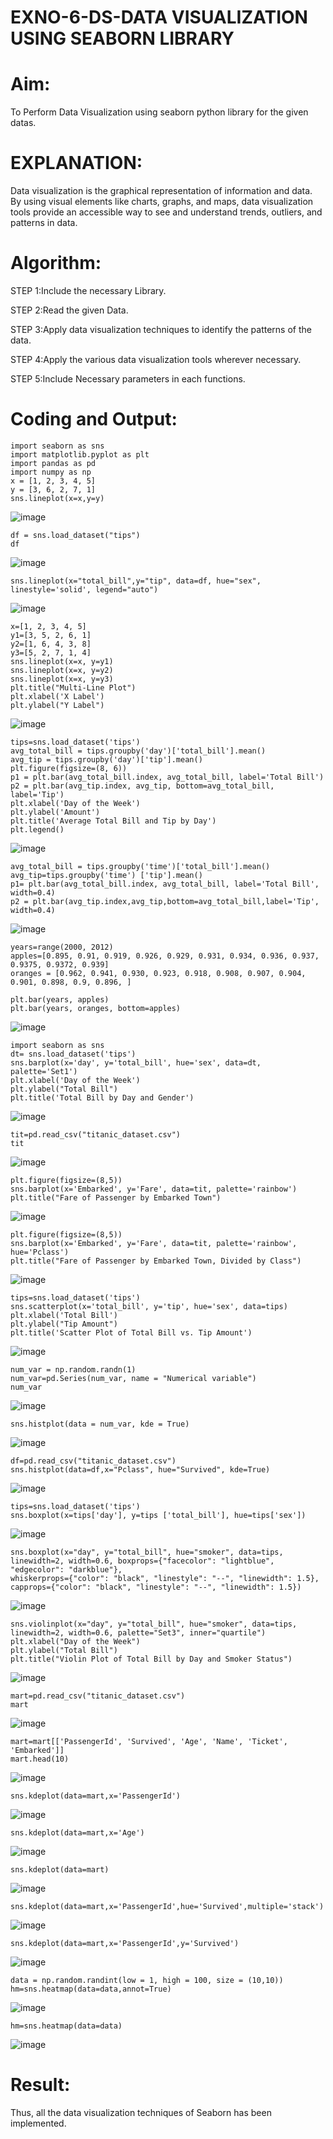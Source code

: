 # EXNO-6-DS-DATA VISUALIZATION USING SEABORN LIBRARY

# Aim:
  To Perform Data Visualization using seaborn python library for the given datas.

# EXPLANATION:
Data visualization is the graphical representation of information and data. By using visual elements like charts, graphs, and maps, data visualization tools provide an accessible way to see and understand trends, outliers, and patterns in data.

# Algorithm:
STEP 1:Include the necessary Library.

STEP 2:Read the given Data.

STEP 3:Apply data visualization techniques to identify the patterns of the data.

STEP 4:Apply the various data visualization tools wherever necessary.

STEP 5:Include Necessary parameters in each functions.

# Coding and Output:
```
import seaborn as sns
import matplotlib.pyplot as plt
import pandas as pd
import numpy as np
x = [1, 2, 3, 4, 5]
y = [3, 6, 2, 7, 1]
sns.lineplot(x=x,y=y)
```
![image](https://github.com/guru14789/EXNO-6-DS/assets/151705853/1b5ce4e3-5cb2-437d-96f2-61600f5444bc)

```
df = sns.load_dataset("tips")
df
```
![image](https://github.com/guru14789/EXNO-6-DS/assets/151705853/af4a29a9-6aa7-472a-945a-cc2d9e716354)
```
sns.lineplot(x="total_bill",y="tip", data=df, hue="sex", linestyle='solid', legend="auto")
```
![image](https://github.com/guru14789/EXNO-6-DS/assets/151705853/21df4270-ca53-45f9-aafd-4ffb8d650b71)
```
x=[1, 2, 3, 4, 5]
y1=[3, 5, 2, 6, 1]
y2=[1, 6, 4, 3, 8]
y3=[5, 2, 7, 1, 4]
sns.lineplot(x=x, y=y1)
sns.lineplot(x=x, y=y2)
sns.lineplot(x=x, y=y3)
plt.title("Multi-Line Plot")
plt.xlabel('X Label')
plt.ylabel("Y Label")
```
![image](https://github.com/guru14789/EXNO-6-DS/assets/151705853/a7f1dc36-df3b-4ba6-8679-15759309e5e5)
```
tips=sns.load_dataset('tips')
avg_total_bill = tips.groupby('day')['total_bill'].mean()
avg_tip = tips.groupby('day')['tip'].mean()
plt.figure(figsize=(8, 6))
p1 = plt.bar(avg_total_bill.index, avg_total_bill, label='Total Bill')
p2 = plt.bar(avg_tip.index, avg_tip, bottom=avg_total_bill, label='Tip')
plt.xlabel('Day of the Week')
plt.ylabel('Amount')
plt.title('Average Total Bill and Tip by Day')
plt.legend()
```
![image](https://github.com/guru14789/EXNO-6-DS/assets/151705853/4f93be52-db5d-46b6-a056-9e055f8e8273)
```
avg_total_bill = tips.groupby('time')['total_bill'].mean() 
avg_tip=tips.groupby('time') ['tip'].mean()
p1= plt.bar(avg_total_bill.index, avg_total_bill, label='Total Bill', width=0.4)
p2 = plt.bar(avg_tip.index,avg_tip,bottom=avg_total_bill,label='Tip', width=0.4)
```
![image](https://github.com/guru14789/EXNO-6-DS/assets/151705853/64ae7a1a-56ad-4ce9-8889-11ef84121014)
```
years=range(2000, 2012)
apples=[0.895, 0.91, 0.919, 0.926, 0.929, 0.931, 0.934, 0.936, 0.937, 0.9375, 0.9372, 0.939] 
oranges = [0.962, 0.941, 0.930, 0.923, 0.918, 0.908, 0.907, 0.904, 0.901, 0.898, 0.9, 0.896, ]
```
```
plt.bar(years, apples)
plt.bar(years, oranges, bottom=apples)
```
![image](https://github.com/guru14789/EXNO-6-DS/assets/151705853/895eb59e-21af-459d-b20e-99b5db4e0672)
```
import seaborn as sns
dt= sns.load_dataset('tips')
sns.barplot(x='day', y='total_bill', hue='sex', data=dt, palette='Set1')
plt.xlabel('Day of the Week')
plt.ylabel("Total Bill")
plt.title('Total Bill by Day and Gender')
```
![image](https://github.com/guru14789/EXNO-6-DS/assets/151705853/3aac7616-329b-44b4-b8d7-ad51d1ed4bdf)
```
tit=pd.read_csv("titanic_dataset.csv")
tit
```
![image](https://github.com/guru14789/EXNO-6-DS/assets/151705853/24f7f2eb-9bda-4446-a39f-77aaaab3bd75)
```
plt.figure(figsize=(8,5))
sns.barplot(x='Embarked', y='Fare', data=tit, palette='rainbow') 
plt.title("Fare of Passenger by Embarked Town")
```
![image](https://github.com/guru14789/EXNO-6-DS/assets/151705853/e4572c14-0e5c-4835-9b3f-3914d82ddbbd)
```
plt.figure(figsize=(8,5))
sns.barplot(x='Embarked', y='Fare', data=tit, palette='rainbow', hue='Pclass') 
plt.title("Fare of Passenger by Embarked Town, Divided by Class")
```
![image](https://github.com/guru14789/EXNO-6-DS/assets/151705853/fcf51fa9-9ee6-46a1-82ae-fe6ee1396244)
```
tips=sns.load_dataset('tips')
sns.scatterplot(x='total_bill', y='tip', hue='sex', data=tips)
plt.xlabel('Total Bill')
plt.ylabel("Tip Amount")
plt.title('Scatter Plot of Total Bill vs. Tip Amount')
```
![image](https://github.com/guru14789/EXNO-6-DS/assets/151705853/af8e2013-2c59-44c1-b7ad-9872eefd86d9)
```
num_var = np.random.randn(1)
num_var=pd.Series(num_var, name = "Numerical variable")
num_var
```
![image](https://github.com/guru14789/EXNO-6-DS/assets/151705853/d5c2e2ce-7b82-43c0-9e94-a06f89dac028)
```
sns.histplot(data = num_var, kde = True)
```
![image](https://github.com/guru14789/EXNO-6-DS/assets/151705853/4ae184a6-3e55-4f10-8127-9d984727251d)

```
df=pd.read_csv("titanic_dataset.csv")
sns.histplot(data=df,x="Pclass", hue="Survived", kde=True)
```
![image](https://github.com/guru14789/EXNO-6-DS/assets/151705853/02200da3-50a6-4d5d-9c5c-04df9a023b7d)
```
tips=sns.load_dataset('tips')
sns.boxplot(x=tips['day'], y=tips ['total_bill'], hue=tips['sex'])
```
![image](https://github.com/guru14789/EXNO-6-DS/assets/151705853/eb020490-1ad1-4624-bacf-96b2ce3e169a)
```
sns.boxplot(x="day", y="total_bill", hue="smoker", data=tips, linewidth=2, width=0.6, boxprops={"facecolor": "lightblue", "edgecolor": "darkblue"},
whiskerprops={"color": "black", "linestyle": "--", "linewidth": 1.5}, capprops={"color": "black", "linestyle": "--", "linewidth": 1.5})
```
![image](https://github.com/guru14789/EXNO-6-DS/assets/151705853/d7953012-dffe-4bbe-ae79-310ebda397ab)
```
sns.violinplot(x="day", y="total_bill", hue="smoker", data=tips, linewidth=2, width=0.6, palette="Set3", inner="quartile")
plt.xlabel("Day of the Week")
plt.ylabel("Total Bill")
plt.title("Violin Plot of Total Bill by Day and Smoker Status")
```
![image](https://github.com/guru14789/EXNO-6-DS/assets/151705853/463d06cd-612b-4232-9c5e-b7364d4cd52d)
```
mart=pd.read_csv("titanic_dataset.csv")
mart
```
![image](https://github.com/guru14789/EXNO-6-DS/assets/151705853/a269eb9f-7a43-4094-8978-bbdb5df610f6)
```
mart=mart[['PassengerId', 'Survived', 'Age', 'Name', 'Ticket', 'Embarked']] 
mart.head(10)
```
![image](https://github.com/guru14789/EXNO-6-DS/assets/151705853/5273bb01-dfb4-47e1-a965-4050f11e5530)
```
sns.kdeplot(data=mart,x='PassengerId')
```
![image](https://github.com/guru14789/EXNO-6-DS/assets/151705853/4725aea4-296e-49d6-b092-9c9863bf4aeb)
```
sns.kdeplot(data=mart,x='Age')
```
![image](https://github.com/guru14789/EXNO-6-DS/assets/151705853/5e9669d5-efc0-406a-8580-9fa8be2ac850)
```
sns.kdeplot(data=mart)
```
![image](https://github.com/guru14789/EXNO-6-DS/assets/151705853/c19b8c08-aa7b-473d-b298-ee83d8cf9c9d)
```
sns.kdeplot(data=mart,x='PassengerId',hue='Survived',multiple='stack')
```
![image](https://github.com/guru14789/EXNO-6-DS/assets/151705853/8cbb34f5-0b9e-4dd8-94b2-ea0a9df31512)
```
sns.kdeplot(data=mart,x='PassengerId',y='Survived')
```
![image](https://github.com/guru14789/EXNO-6-DS/assets/151705853/783bbb37-edc5-43ce-9403-cddc70b2e2cc)
```
data = np.random.randint(low = 1, high = 100, size = (10,10))
hm=sns.heatmap(data=data,annot=True)
```
![image](https://github.com/guru14789/EXNO-6-DS/assets/151705853/d63dbda4-42b7-4622-90e6-f5845e6f9775)
```
hm=sns.heatmap(data=data)
```
![image](https://github.com/guru14789/EXNO-6-DS/assets/151705853/b83e6929-cea3-4d6b-8aa7-1654409f32a3)

# Result:

Thus, all the data visualization techniques of Seaborn has been implemented.
